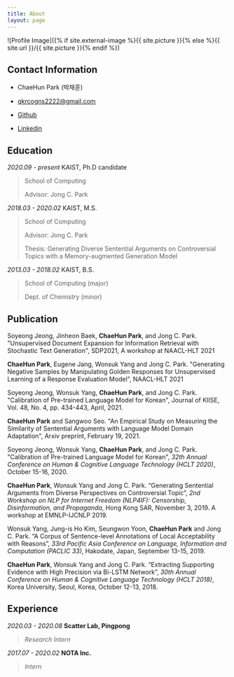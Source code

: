 ```yaml
---
title: About
layout: page
---
```

![Profile Image]({% if site.external-image %}{{ site.picture }}{% else %}{{ site.url }}/{{ site.picture }}{% endif %})

## Contact Information

- ChaeHun Park (박채훈)

- qkrcogns2222@gmail.com	

- [Github](https://github.com/ddehun)

- [Linkedin](https://www.linkedin.com/in/chaehun-park-312b59119)



## Education
*2020.09 - present*           KAIST, Ph.D candidate 

> School of Computing
>
> Advisor: Jong C. Park

*2018.03 - 2020.02*           KAIST, M.S. 

> School of Computing
>
> Advisor: Jong C. Park
>
> Thesis: Generating Diverse Sentential Arguments on Controversial Topics with a Memory-augmented Generation Model

*2013.03 - 2018.02*           KAIST, B.S.

> School of Computing (major) 
> 
> Dept. of Chemistry (minor)



## Publication

Soyeong Jeong, Jinheon Baek, **ChaeHun Park**, and Jong C. Park. "Unsupervised Document Expansion for Information Retrieval with Stochastic Text Generation", SDP2021, A workshop at NAACL-HLT 2021

**ChaeHun Park**, Eugene Jang, Wonsuk Yang and Jong C. Park. "Generating Negative Samples by Manipulating Golden Responses for Unsupervised Learning of a Response Evaluation Model", NAACL-HLT 2021

Soyeong Jeong, Wonsuk Yang, **ChaeHun Park**, and Jong C. Park. "Calibration of Pre-trained Language Model for Korean", Journal of KIISE, Vol. 48, No. 4, pp. 434-443, April, 2021.

**ChaeHun Park** and Sangwoo Seo. "An Empirical Study on Measuring the Similarity of Sentential Arguments with Language Model Domain Adaptation", Arxiv preprint, February 19, 2021.

Soyeong Jeong, Wonsuk Yang, **ChaeHun Park**, and Jong C. Park. "Calibration of Pre-trained Language Model for Korean", *32th Annual Conference on Human & Cognitive Language Technology (HCLT 2020)*, October 15-16, 2020.

**ChaeHun Park**, Wonsuk Yang and Jong C. Park. “Generating Sentential Arguments from Diverse Perspectives on Controversial Topic”, *2nd Workshop on NLP for Internet Freedom (NLP4IF): Censorship, Disinformation, and Propaganda*, Hong Kong SAR, November 3, 2019. A workshop at EMNLP-IJCNLP 2019.

Wonsuk Yang, Jung-is Ho Kim, Seungwon Yoon, **ChaeHun Park** and Jong C. Park. “A Corpus of Sentence-level Annotations of Local Acceptability with Reasons”, *33rd Pacific Asia Conference on Language, Information and Computation (PACLIC 33)*, Hakodate, Japan, September 13-15, 2019.

**ChaeHun Park**, Wonsuk Yang and Jong C. Park. “Extracting Supporting Evidence with High Precision via Bi-LSTM Network”, *30th Annual Conference on Human & Cognitive Language Technology (HCLT 2018)*, Korea University, Seoul, Korea, October 12-13, 2018.



## Experience

*2020.03 - 2020.08*	**Scatter Lab, Pingpong**

> *Research Intern*

*2017.07 - 2020.02*	**NOTA Inc.**

> *Intern*

